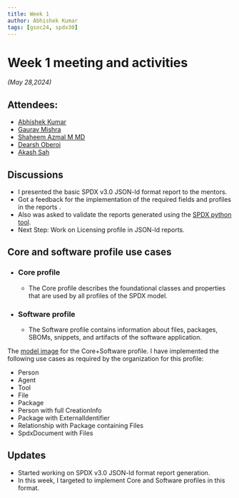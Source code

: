 ```yaml
---
title: Week 1
author: Abhishek Kumar
tags: [gsoc24, spdx30]
---
```

<!--
SPDX-License-Identifier: CC-BY-SA-4.0

SPDX-FileCopyrightText: 2024 Abhishek Kumar <akumar17871@gmail.com>
-->

# Week 1 meeting and activities

_(May 28,2024)_

## Attendees:

* [Abhishek Kumar](https://github.com/abhi-kumar17871)
* [Gaurav Mishra](https://github.com/GMishx)
* [Shaheem Azmal M MD](https://github.com/shaheemazmalmmd)
* [Dearsh Oberoi](https://github.com/deo002)
* [Akash Sah](https://github.com/Akashsah2003)

## Discussions

* I presented the basic SPDX v3.0 JSON-ld format report to the mentors.
* Got a feedback for the implementation of the required fields and profiles in the reports .
* Also was asked to validate the reports generated using the [SPDX python tool](https://github.com/spdx/tools-python).
* Next Step: Work on Licensing profile in JSON-ld reports.

## Core and software profile use cases

* ### Core profile
    * The Core profile describes the foundational classes and properties that are used by all profiles of the SPDX model. 

* ### Software profile
    * The Software profile contains information about files, packages, SBOMs, snippets, and artifacts of the software application.

The [model image](/img/spdx30/model_Core+Software.png) for the Core+Software profile. 
I have implemented the following use cases as required by the organization for this profile:
* Person
* Agent
* Tool
* File
* Package
* Person with full CreationInfo
* Package with ExternalIdentifier
* Relationship with Package containing Files
* SpdxDocument with Files

## Updates

* Started working on SPDX v3.0 JSON-ld format report generation.
* In this week, I targeted to implement Core and Software profiles in this format.

